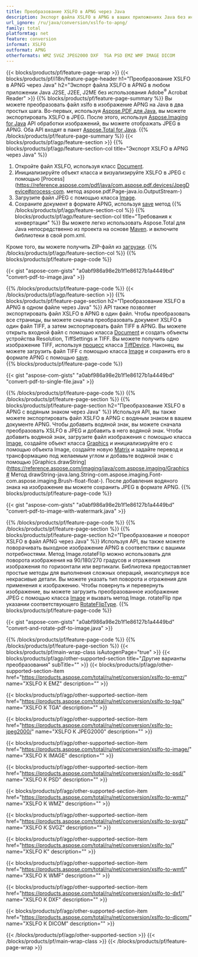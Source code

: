 ```yaml
---
title: Преобразование XSLFO в APNG через Java
description: Экспорт файла XSLFO в APNG в ваших приложениях Java без использования каких-либо сторонних приложений.
url_ignore: /ru/java/conversion/xslfo-to-apng/
family: total
platformtag: net
feature: conversion
informat: XSLFO
outformat: APNG
otherformats: WMZ SVGZ JPEG2000 DXF  TGA PSD EMZ WMF IMAGE DICOM
---
```

{{< blocks/products/pf/feature-page-wrap >}}
{{< blocks/products/pf/i18n/feature-page-header h1="Преобразование XSLFO в APNG через Java" h2="Экспорт файла XSLFO в APNG в любом приложении Java J2SE, J2EE, J2ME без использования Adobe<sup>&reg;</sup> Acrobat Reader" >}}
{{% blocks/products/pf/feature-page-summary %}}
Вы можете преобразовать файл xslfo в изображение APNG на Java в два простых шага. Во-первых, используя [Aspose.PDF для Java](https://products.aspose.com/pdf/java/), вы можете экспортировать XSLFO в JPEG. После этого, используя [Aspose.Imaging for Java](https://products.aspose.com/imaging/java/) API обработки изображений, вы можете отображать JPEG в APNG. Оба API входят в пакет [Aspose.Total for Java](https://products.aspose.com/total/java/).
{{% /blocks/products/pf/feature-page-summary  %}}
{{< blocks/products/pf/agp/feature-section >}}
{{% blocks/products/pf/agp/feature-section-col title="Экспорт XSLFO в APNG через Java" %}}
1. Откройте файл XSLFO, используя класс [Document](https://reference.aspose.com/pdf/java/com.aspose.pdf/Document).
2. Инициализируйте объект класса и визуализируйте XSLFO в JPEG с помощью [Process](https://reference.aspose.com/pdf/java/com.aspose.pdf.devices/JpegDevice#process-com. метод aspose.pdf.Page-java.io.OutputStream-)
3. Загрузите файл JPEG с помощью класса [Image](https://reference.aspose.com/imaging/java/com.aspose.imaging/Image).
4. Сохраните документ в формате APNG, используя [save](https://reference.aspose.com/imaging/java/com.aspose.imaging/Image#save-java.lang.String-com.aspose.imaging.ImageOptionsBase-) метод
{{% /blocks/products/pf/agp/feature-section-col %}}
{{% blocks/products/pf/agp/feature-section-col title="Требования к конвертации" %}}
Вы можете легко использовать Aspose.Total для Java непосредственно из проекта на основе [Maven](https://releases.aspose.com/total/java/). и включите библиотеки в свой pom.xml.

Кроме того, вы можете получить ZIP-файл из [загрузки](https://releases.aspose.com/total/java).
{{% /blocks/products/pf/agp/feature-section-col %}}
{{% blocks/products/pf/feature-page-code %}}

{{< gist "aspose-com-gists" "a0abf986a98e2b1f1e86127b1a4449bd" "convert-pdf-to-image.java" >}}


{{% /blocks/products/pf/feature-page-code %}}
{{< /blocks/products/pf/agp/feature-section >}}
{{% blocks/products/pf/feature-page-section  h2="Преобразование XSLFO в APNG в одном файле через Java" %}}
API также позволяет экспортировать файл XSLFO в APNG в один файл. Чтобы преобразовать все страницы, вы можете сначала преобразовать документ XSLFO в один файл TIFF, а затем экспортировать файл TIFF в APNG. Вы можете открыть входной файл с помощью класса [Document](https://reference.aspose.com/pdf/java/com.aspose.pdf/Document) и создать объекты устройства Resolution, TiffSettings и TIFF. Вы можете получить одно изображение TIFF, используя [процесс](https://reference.aspose.com/pdf/java/com.aspose.pdf.devices/TiffDevice#process-com.aspose.pdf.IDocument-int-int-java.io.OutputStream-) класса [TiffDevice](https://reference.aspose.com/pdf/java/com.aspose.pdf.devices/TiffDevice). Наконец, вы можете загрузить файл TIFF с помощью класса [Image](https://reference.aspose.com/imaging/java/com.aspose.imaging/Image) и сохранить его в формате APNG с помощью [save](https://reference.aspose.com/imaging/java/com.aspose.imaging/Image#save-java.lang.String-com.aspose.imaging.ImageOptionsBase-).  
{{% blocks/products/pf/feature-page-code %}}

{{< gist "aspose-com-gists" "a0abf986a98e2b1f1e86127b1a4449bd" "convert-pdf-to-single-file.java" >}}

{{% /blocks/products/pf/feature-page-code  %}}
{{% /blocks/products/pf/feature-page-section %}}
{{% blocks/products/pf/feature-page-section  h2="Преобразование XSLFO в APNG с водяным знаком через Java" %}}
Используя API, вы также можете экспортировать файл XSLFO в APNG с водяным знаком в вашем документе APNG. Чтобы добавить водяной знак, вы можете сначала преобразовать XSLFO в JPEG и добавить в него водяной знак. Чтобы добавить водяной знак, загрузите файл изображения с помощью класса [Image](https://reference.aspose.com/imaging/java/com.aspose.imaging/Image), создайте объект класса [Graphics](https://reference.aspose.com/imaging/java/com.aspose.imaging/Graphics) и инициализируйте его с помощью объекта Image, создайте новую [Matrix](https://reference.aspose.com/imaging/java/com.aspose.imaging/Matrix) и задайте перевод и трансформацию под желаемым углом и добавьте водяной знак с помощью [Graphics.drawString](https://reference.aspose.com/imaging/java/com.aspose.imaging/Graphics# Метод drawString-java.lang.String-com.aspose.imaging.Font-com.aspose.imaging.Brush-float-float-). После добавления водяного знака на изображение вы можете сохранить JPEG в формате APNG. 
{{% blocks/products/pf/feature-page-code %}}

{{< gist "aspose-com-gists" "a0abf986a98e2b1f1e86127b1a4449bd" "convert-pdf-to-image-with-watermark.java" >}}

{{% /blocks/products/pf/feature-page-code  %}}
{{% /blocks/products/pf/feature-page-section %}}
{{% blocks/products/pf/feature-page-section  h2="Преобразование и поворот XSLFO в файл APNG через Java" %}}
Используя API, вы также можете поворачивать выходное изображение APNG в соответствии с вашими потребностями. Метод Image.rotateFlip можно использовать для поворота изображения на 90/180/270 градусов и отражения изображения по горизонтали или вертикали. Библиотека предоставляет простые методы для выполнения сложных операций, инкапсулируя все некрасивые детали. Вы можете указать тип поворота и отражения для применения к изображению. Чтобы повернуть и перевернуть изображение, вы можете загрузить преобразованное изображение JPEG с помощью класса [Image](https://reference.aspose.com/imaging/java/com.aspose.imaging/Image) и вызвать метод Image. rotateFlip при указании соответствующего [RotateFlipType](https://reference.aspose.com/imaging/java/com.aspose.imaging/RotateFlipType). 
{{% blocks/products/pf/feature-page-code %}}

{{< gist "aspose-com-gists" "a0abf986a98e2b1f1e86127b1a4449bd" "convert-and-rotate-pdf-to-image.java" >}}

{{% /blocks/products/pf/feature-page-code  %}}
{{% /blocks/products/pf/feature-page-section %}}
{{< blocks/products/pf/main-wrap-class isAutogenPage="true" >}}
{{< blocks/products/pf/agp/other-supported-section title="Другие варианты преобразования" subTitle="" >}}
{{< blocks/products/pf/agp/other-supported-section-item href="https://products.aspose.com/total/ru/net/conversion/xslfo-to-emz/" name="XSLFO К EMZ" description="" >}}

{{< blocks/products/pf/agp/other-supported-section-item href="https://products.aspose.com/total/ru/net/conversion/xslfo-to-tga/" name="XSLFO К TGA" description="" >}}

{{< blocks/products/pf/agp/other-supported-section-item href="https://products.aspose.com/total/ru/net/conversion/xslfo-to-jpeg2000/" name="XSLFO К JPEG2000" description="" >}}

{{< blocks/products/pf/agp/other-supported-section-item href="https://products.aspose.com/total/ru/net/conversion/xslfo-to-image/" name="XSLFO К IMAGE" description="" >}}

{{< blocks/products/pf/agp/other-supported-section-item href="https://products.aspose.com/total/ru/net/conversion/xslfo-to-psd/" name="XSLFO К PSD" description="" >}}

{{< blocks/products/pf/agp/other-supported-section-item href="https://products.aspose.com/total/ru/net/conversion/xslfo-to-wmz/" name="XSLFO К WMZ" description="" >}}

{{< blocks/products/pf/agp/other-supported-section-item href="https://products.aspose.com/total/ru/net/conversion/xslfo-to-svgz/" name="XSLFO К SVGZ" description="" >}}

{{< blocks/products/pf/agp/other-supported-section-item href="https://products.aspose.com/total/ru/net/conversion/xslfo-to/" name="XSLFO К" description="" >}}

{{< blocks/products/pf/agp/other-supported-section-item href="https://products.aspose.com/total/ru/net/conversion/xslfo-to-wmf/" name="XSLFO К WMF" description="" >}}

{{< blocks/products/pf/agp/other-supported-section-item href="https://products.aspose.com/total/ru/net/conversion/xslfo-to-dxf/" name="XSLFO К DXF" description="" >}}

{{< blocks/products/pf/agp/other-supported-section-item href="https://products.aspose.com/total/ru/net/conversion/xslfo-to-dicom/" name="XSLFO К DICOM" description="" >}}


{{< /blocks/products/pf/agp/other-supported-section >}}
{{< /blocks/products/pf/main-wrap-class >}}
{{< /blocks/products/pf/feature-page-wrap >}}